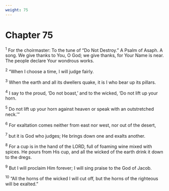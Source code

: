 ```yaml
---
weight: 75
---
```


# Chapter 75

<sup>1</sup> For the choirmaster: To the tune of “Do Not Destroy.” A Psalm of Asaph. A song. We give thanks to You, O God; we give thanks, for Your Name is near. The people declare Your wondrous works. 

<sup>2</sup> “When I choose a time, I will judge fairly. 

<sup>3</sup> When the earth and all its dwellers quake, it is I who bear up its pillars. 

<sup>4</sup> I say to the proud, ‘Do not boast,’ and to the wicked, ‘Do not lift up your horn. 

<sup>5</sup> Do not lift up your horn against heaven or speak with an outstretched neck.’” 

<sup>6</sup> For exaltation comes neither from east nor west, nor out of the desert, 

<sup>7</sup> but it is God who judges; He brings down one and exalts another. 

<sup>8</sup> For a cup is in the hand of the LORD, full of foaming wine mixed with spices. He pours from His cup, and all the wicked of the earth drink it down to the dregs. 

<sup>9</sup> But I will proclaim Him forever; I will sing praise to the God of Jacob. 

<sup>10</sup> “All the horns of the wicked I will cut off, but the horns of the righteous will be exalted.” 


